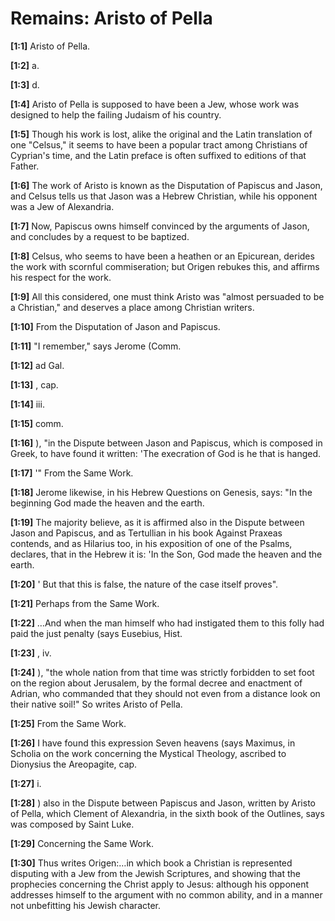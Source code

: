 # Remains: Aristo of Pella

**[1:1]** Aristo of Pella.

**[1:2]** a.

**[1:3]** d.

**[1:4]** Aristo of Pella is supposed to have been a Jew, whose work was designed to help the failing Judaism of his country.

**[1:5]** Though his work is lost, alike the original and the Latin translation of one "Celsus," it seems to have been a popular tract among Christians of Cyprian's time, and the Latin preface is often suffixed to editions of that Father.

**[1:6]** The work of Aristo is known as the Disputation of Papiscus and Jason, and Celsus tells us that Jason was a Hebrew Christian, while his opponent was a Jew of Alexandria.

**[1:7]** Now, Papiscus owns himself convinced by the arguments of Jason, and concludes by a request to be baptized.

**[1:8]** Celsus, who seems to have been a heathen or an Epicurean, derides the work with scornful commiseration; but Origen rebukes this, and affirms his respect for the work.

**[1:9]** All this considered, one must think Aristo was "almost persuaded to be a Christian," and deserves a place among Christian writers.

**[1:10]** From the Disputation of Jason and Papiscus.

**[1:11]** "I remember," says Jerome (Comm.

**[1:12]** ad Gal.

**[1:13]** , cap.

**[1:14]** iii.

**[1:15]** comm.

**[1:16]** ), "in the Dispute between Jason and Papiscus, which is composed in Greek, to have found it written:  'The execration of God is he that is hanged.

**[1:17]** '"  From the Same Work.

**[1:18]** Jerome likewise, in his Hebrew Questions on Genesis, says:  "In the beginning God made the heaven and the earth.

**[1:19]** The majority believe, as it is affirmed also in the Dispute between Jason and Papiscus, and as Tertullian in his book Against Praxeas contends, and as Hilarius too, in his exposition of one of the Psalms, declares, that in the Hebrew it is:  'In the Son, God made the heaven and the earth.

**[1:20]** '  But that this is false, the nature of the case itself proves".

**[1:21]** Perhaps from the Same Work.

**[1:22]** …And when the man himself who had instigated them to this folly had paid the just penalty (says Eusebius, Hist.

**[1:23]** , iv.

**[1:24]** ), "the whole nation from that time was strictly forbidden to set foot on the region about Jerusalem, by the formal decree and enactment of Adrian, who commanded that they should not even from a distance look on their native soil!"  So writes Aristo of Pella.

**[1:25]** From the Same Work.

**[1:26]** I have found this expression Seven heavens (says Maximus, in Scholia on the work concerning the Mystical Theology, ascribed to Dionysius the Areopagite, cap.

**[1:27]** i.

**[1:28]** ) also in the Dispute between Papiscus and Jason, written by Aristo of Pella, which Clement of Alexandria, in the sixth book of the Outlines, says was composed by Saint Luke.

**[1:29]** Concerning the Same Work.

**[1:30]** Thus writes Origen:…in which book a Christian is represented disputing with a Jew from the Jewish Scriptures, and showing that the prophecies concerning the Christ apply to Jesus:  although his opponent addresses himself to the argument with no common ability, and in a manner not unbefitting his Jewish character.


